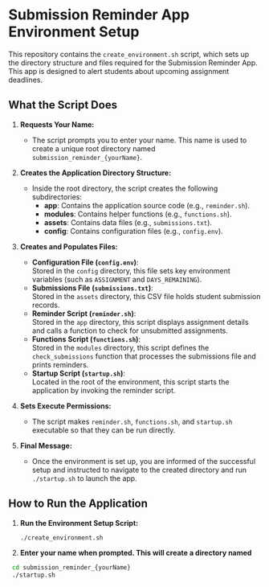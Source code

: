 # Submission Reminder App Environment Setup

This repository contains the `create_environment.sh` script, which sets up the directory structure and files required for the Submission Reminder App. This app is designed to alert students about upcoming assignment deadlines.

## What the Script Does

1. **Requests Your Name:**
   - The script prompts you to enter your name. This name is used to create a unique root directory named `submission_reminder_{yourName}`.

2. **Creates the Application Directory Structure:**
   - Inside the root directory, the script creates the following subdirectories:
     - **app**: Contains the application source code (e.g., `reminder.sh`).
     - **modules**: Contains helper functions (e.g., `functions.sh`).
     - **assets**: Contains data files (e.g., `submissions.txt`).
     - **config**: Contains configuration files (e.g., `config.env`).

3. **Creates and Populates Files:**
   - **Configuration File (`config.env`)**:  
     Stored in the `config` directory, this file sets key environment variables (such as `ASSIGNMENT` and `DAYS_REMAINING`).
   - **Submissions File (`submissions.txt`)**:  
     Stored in the `assets` directory, this CSV file holds student submission records.
   - **Reminder Script (`reminder.sh`)**:  
     Stored in the `app` directory, this script displays assignment details and calls a function to check for unsubmitted assignments.
   - **Functions Script (`functions.sh`)**:  
     Stored in the `modules` directory, this script defines the `check_submissions` function that processes the submissions file and prints reminders.
   - **Startup Script (`startup.sh`)**:  
     Located in the root of the environment, this script starts the application by invoking the reminder script.

4. **Sets Execute Permissions:**
   - The script makes `reminder.sh`, `functions.sh`, and `startup.sh` executable so that they can be run directly.

5. **Final Message:**
   - Once the environment is set up, you are informed of the successful setup and instructed to navigate to the created directory and run `./startup.sh` to launch the app.

## How to Run the Application

1. **Run the Environment Setup Script:**
   ```bash
   ./create_environment.sh
   ```
2. **Enter your name when prompted. This will create a directory named**
  ```bash
   cd submission_reminder_{yourName}
   ./startup.sh
  ```

